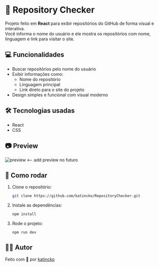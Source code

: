 # 🧾 Repository Checker

Projeto feito em **React** para exibir repositórios do GitHub de forma visual e interativa.  
Você informa o nome do usuário e ele mostra os repositórios com nome, linguagem e link para visitar o site.

## 💻 Funcionalidades

- Buscar repositórios pelo nome do usuário
- Exibir informações como:
  - Nome do repositório
  - Linguagem principal
  - Link direto para o site do projeto
- Design simples e funcional com visual moderno

## 🛠️ Tecnologias usadas

- React
- CSS

## 📷 Preview

![preview](preview.png) <-- add preview no futuro

## 🚀 Como rodar

1. Clone o repositório:
   ```bash
   git clone https://github.com/katincko/RepositoryChecker.git
   ```
2. Instale as dependências:
   ```bash
   npm install
   ```
3. Rode o projeto:
   ```bash
   npm run dev
   ```

## 🧑‍💻 Autor

Feito com 💖 por [katincko](https://github.com/katincko)
